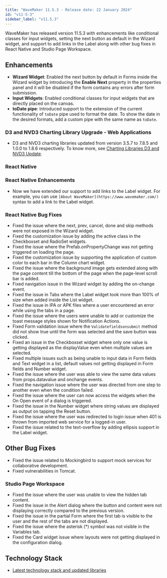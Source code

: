 ```yaml
---
title: "WaveMaker 11.5.3 - Release date: 22 January 2024"
id: "v11-5-3"
sidebar_label: "v11.5.3"
---
```


WaveMaker has released version 11.5.3 with enhancements like conditional classes for input widgets, setting the next button as default in the Wizard widget, and support to add links in the Label along with other bug fixes in React Native and Studio Page Workspace.

## Enhancements

- **Wizard Widget**: Enabled the next button by default in Forms inside the Wizard widget by introducing the **Enable Next** property in the properties panel and it will be disabled if the form contains any errors after form submission.
- **Input Widgets**: Enabled conditional classes for input widgets that are directly placed on the canvas.
- **toDate pipe**: Introduced support to the extension of the current functionality of `toDate` pipe used to format the date. To show the date in the desired formats, add a custom pipe with the same name as `toDate`.

### D3 and NVD3 Charting Library Upgrade - Web Applications

- D3 and NVD3 charting libraries updated from version 3.5.7 to 7.8.5 and 1.0.0 to 1.8.6 respectively. To know more, see [Charting Libraries D3 and NVD3 Update](/learn/blog/2024/01/22/charting-libraries-d3-nvd3-upgrade).

### React Native

### React Native Enhancements

- Now we have extended our support to add links to the Label widget. For example, you can use `[About WaveMaker](https://www.wavemaker.com/)` syntax to add a link to the Label widget. 

### React Native Bug Fixes

- Fixed the issue where the next, prev, cancel, done and skip methods were not exposed in the Wizard widget.
- Fixed the customization issue by adding the active class in the Checkboxset and RadioSet widgets.
- Fixed the issue where the Prefab.onPropertyChange was not getting triggered on loading the page.
- Fixed the customization issue by supporting the application of custom color to each bar in the Column chart widget.
- Fixed the issue where the background image gets extended along with the page content till the bottom of the page when the page-level scroll bar is added.
- Fixed navigation issue in the Wizard widget by adding the on-change event.
- Fixed the issue in Tabs where the Label widget took more than 100% of size when added inside the List widget. 
- Fixed the issue in IPA or APK files where a user encountered an error while using the tabs in a page.
- Fixed the issue where the users were unable to add or customize the toast message styles shown for Notification Actions.
- Fixed Form validation issue where the `Validatefieldsonsubmit` method did not show true until the form was selected and the save button was clicked.
- Fixed an issue in the Checkboxset widget where only one value is getting displayed as the displayValue even when multiple values are selected.
- Fixed multiple issues such as being unable to input data in Form fields and Text widget in a list, default values not getting displayed in Form fields and Number widget.
- Fixed the issue where the user was able to view the same data values from props.datavalue and onchange events.
- Fixed the navigation issue where the user was directed from one step to another even when the condition failed.
- Fixed the issue where the user can now access the widgets when the On Open event of a dialog is triggered.
- Fixed the issue in the Number widget where string values are displayed as output on tapping the Reset button.
- Fixed the issue where the user was redirected to login issue when 401 is thrown from imported web service for a logged-in user.
- Fixed the issue related to the text-overflow by adding ellipsis support in the Label widget.

## Other Bug Fixes

- Fixed the issue related to Mockingbird to support mock services for collaborative development.
- Fixed vulnerabilities in Tomcat.

### Studio Page Workspace

- Fixed the issue where the user was unable to view the hidden tab content.
- Fixed the issue in the Alert dialog where the button and content were not displaying correctly compared to the previous version.
- Fixed the issue in the partial Form where the first tab is visible to the user and the rest of the tabs are not displayed.
- Fixed the issue where the asterisk (*) symbol was not visible in the Variables tab.
- Fixed the Card widget issue where layouts were not getting displayed in the configuration dialog.

## Technology Stack

- [Latest technology stack and updated libraries](/learn/wavemaker-release-notes#technology-stack)
